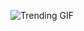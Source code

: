 ![Trending GIF](https://media0.giphy.com/media/v1.Y2lkPThiYjIxNzcycDZybDJwaDNwd3d4Mmh4YTFoc2toMmo5YnVuOGFsNXRhY2RpaWIwciZlcD12MV9naWZzX3NlYXJjaCZjdD1n/YYKoJL28YtscdUTGWA/giphy.gif)
